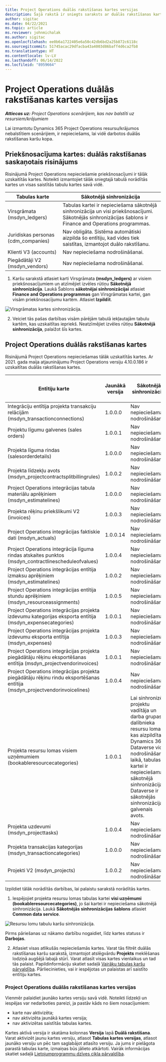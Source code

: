 ```yaml
---
title: Project Operations duālās rakstīšanas kartes versijas
description: Šajā rakstā ir sniegts saraksts ar duālās rakstīšanas kartēm, kas nepieciešamas Dynamics 365 Project Operations.
author: sigitac
ms.date: 04/22/2021
ms.topic: article
ms.reviewer: johnmichalak
ms.author: sigitac
ms.openlocfilehash: ee0b6a1722405e6a50c42db6bd2a25b872c6118c
ms.sourcegitcommit: 51745acac29dfacba43a4003d86baff4d6ca2fb8
ms.translationtype: HT
ms.contentlocale: lv-LV
ms.lasthandoff: 06/14/2022
ms.locfileid: "8959664"
---
```

# <a name="project-operations-dual-write-map-versions"></a>Project Operations duālās rakstīšanas kartes versijas

_**Attiecas uz:** Project Operations scenārijiem, kas nav balstīti uz resursiem/krājumiem_

Lai izmantotu Dynamics 365 Project Operations resursu/krājumos nebalstītiem scenārijiem, ir nepieciešams, lai vidē darbotos duālās rakstīšanas karšu kopa. 

## <a name="prerequisite-maps-dual-write-orchestration-solution"></a>Priekšnosacījuma kartes: duālās rakstīšanas saskaņotais risinājums

Risinājumā Project Operations nepieciešamie priekšnosacījumi ir tālāk uzskaitītās kartes. Noteikti izmantojiet tālāk sniegtajā tabulā norādītās kartes un visas saistītās tabulu kartes savā vidē.

| Tabulas karte | Sākotnējā sinhronizācija |
| --- | --- |
| Virsgrāmata (msdyn_ledgers) | Tabulas kartei ir nepieciešama sākotnējā sinhronizācija un visi priekšnosacījumi. Sākotnējās sinhronizācijas šablons ir Finance and Operations programmas. |
| Juridiskas personas (cdm_companies) | Nav obligāta. Sistēma automātiski aizpilda šo entītiju, kad vides tiek saistītas, izmantojot duālo rakstīšanu. |
| Klienti V3 (accounts) | Nav nepieciešama nodrošināšanai. |
| Piegādātāji V2 (msdyn_vendors) | Nav nepieciešama nodrošināšanai. |

1. Karšu sarakstā atlasiet karti Virsgrāmata **(msdyn\_ledgers)** ar visiem priekšnosacījumiem un atzīmējiet izvēles rūtiņu **Sākotnējā sinhronizācija**. Laukā Šablons **sākotnējai sinhronizācijai** atlasiet **Finance and Operations programmas** gan Virsgrāmatas kartei, gan visām priekšnosacījumu kartēm. Atlasiet **Izpildīt**.

![Virsgrāmatas kartes sinhronizācija.](media/DW6.png)

2. Veiciet tās pašas darbības visām pārējām tabulā iekļautajām tabulu kartēm, kas uzskaitītas iepriekš. Neatzīmējiet izvēles rūtiņu **Sākotnējā sinhronizācija**, palaižot šīs kartes.

## <a name="project-operations-dual-write-maps"></a>Project Operations duālās rakstīšanas kartes

Risinājumā Project Operations nepieciešamas tālāk uzskaitītās kartes. Ar 2021. gada maija atjauninājumu Project Operations versiju 4.10.0.186 ir uzskaitītas duālās rakstīšanas kartes.

| Entītiju karte | Jaunākā versija | Sākotnējā sinhronizācija | Nepieciešamā Dynamics 365 Finance versija |
| --- | --- | --- | --- |
| Integrāciju entītija projekta transakciju relācijām (msdyn\_transactionconnections) | 1.0.0.0 | Nav nepieciešama nodrošināšanai. ||
| Projektu līgumu galvenes (sales orders) | 1.0.0.1 | Nav nepieciešama nodrošināšanai. ||
| Projekta līguma rindas (salesorderdetails) | 1.0.0.0 | Nav nepieciešama nodrošināšanai. ||
| Projekta līdzekļu avots (msdyn_projectcontractsplitbillingrules) | 1.0.0.2 | Nav nepieciešama nodrošināšanai. ||
| Project Operations integrācijas tabula materiālu aprēķiniem (msdyn\_estimatelines) | 1.0.0.0 | Nav nepieciešama nodrošināšanai. ||
| Projekta rēķinu priekšlikumi V2 (invoices) | 1.0.0.3 | Nav nepieciešama nodrošināšanai. ||
| Project Operations integrācijas faktiskie dati (msdyn_actuals) | 1.0.0.14 | Nav nepieciešama nodrošināšanai. ||
| Project Operations integrācija līguma rindas atskaites punktos (msdyn_contractlinescheduleofvalues) | 1.0.0.4 | Nav nepieciešama nodrošināšanai. ||
| Project Operations integrācijas entītija izmaksu aprēķiniem (msdyn_estimatelines) | 1.0.0.2 | Nav nepieciešama nodrošināšanai. ||
| Project Operations integrācijas entītija stundu aprēķiniem (msdyn_resourceassignments) | 1.0.0.5 | Nav nepieciešama nodrošināšanai. ||
| Project Operations integrācijas projekta izdevumu kategorijas eksporta entītija (msdyn_expensecategories) | 1.0.0.1 | Nav nepieciešama nodrošināšanai. ||
| Project Operations integrācijas projekta izdevumu eksporta entītija (msdyn_expenses) | 1.0.0.3 | Nav nepieciešama nodrošināšanai. ||
| Project Operations integrācijas projekta piegādātāju rēķinu eksportēšanas entītija (msdyn_projectvendorinvoices) | 1.0.0.1 | Nav nepieciešama nodrošināšanai. |10.0.26 vai jaunāka versija|
| Project Operations integrācijas projekta piegādātāju rēķinu rindu eksportēšanas entītija (msdyn_projectvendorinvoicelines) | 1.0.0.4 | Nav nepieciešama nodrošināšanai. | 10.0.26 vai jaunāka versija |
| Projekta resursu lomas visiem uzņēmumiem (bookableresourcecategories) | 1.0.0.1 | Lai sinhronizētu projektu vadītāja un darba grupas dalībnieka resursu lomas, kas aizpildītas Dynamics 365 Dataverse vidē nodrošināšanas laikā, tabulas kartei ir nepieciešama sākotnējā sinhronizācija. Dataverse ir sākotnējās sinhronizācijas galvenais avots. ||
| Projekta uzdevumi (msdyn_projecttasks) | 1.0.0.4 | Nav nepieciešama nodrošināšanai. ||
| Projekta transakcijas kategorijas (msdyn_transactioncategories) | 1.0.0.0 | Nav nepieciešama nodrošināšanai. ||
| Projekti V2 (msdyn_projects) | 1.0.0.2 | Nav nepieciešama nodrošināšanai. ||

Izpildiet tālāk norādītās darbības, lai palaistu sarakstā norādītās kartes.

1. Iespējojiet projekta resursu lomas tabulas kartei **visi uzņēmumi (bookableresourcecategories)**, jo šai kartei ir nepieciešama sākotnējā sinhronizācija. Laukā **Sākotnējās sinhronizācijas šablons** atlasiet **Common data service**. 

 ![Resursu lomu tabulu karšu sinhronizācija.](media/6ResourceInitialSync.jpg)

 Pirms pāriešanas uz nākamo darbību nogaidiet, līdz kartes statuss ir **Darbojas**.

2. Atlasiet visas atlikušās nepieciešamās kartes. Varat tās filtrēt duālās rakstīšanas karšu sarakstā, izmantojot atslēgvārdu **Projekts** meklēšanas lodziņā augšējā labajā stūrī. Varat atlasīt visas kartes vienlaikus un tad tās palaist. Papildinformāciju skatiet sadaļā [Vairāku tabulas karšu pārvaldība](/dynamics365/fin-ops-core/dev-itpro/data-entities/dual-write/multiple-entity-maps). Pārliecinieties, vai ir iespējotas un palaistas arī saistīto entītiju kartes.

### <a name="project-operations-dual-write-map-versions"></a>Project Operations duālās rakstīšanas kartes versijas

Vienmēr palaidiet jaunāko kartes versiju savā vidē. Noteikti līdzekļi un iespējas var nedarboties pareizi, ja pastāv kāds no šiem nosacījumiem:

- karte nav aktivizēta;
- nav aktivizēta jaunākā kartes versija; 
- nav aktivizētas saistītās tabulas kartes.

Kartes aktīvā versija ir skatāma kolonnas **Versija** lapā **Duālā rakstīšana**. Varat aktivizēt jaunu kartes versiju, atlasot **Tabulas kartes versijas**, atlasot jaunāko versiju un pēc tam saglabājot atlasīto versiju. Ja jums ir pielāgota parastā tabulas karte, izmaiņas būs jālieto atkārtoti. Vairāk informācijas skatiet sadaļā [Lietojumprogrammu dzīves cikla pārvaldība](/dynamics365/fin-ops-core/dev-itpro/data-entities/dual-write/app-lifecycle-management).

